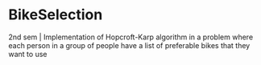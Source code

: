 # BikeSelection
2nd sem | Implementation of Hopcroft-Karp algorithm in a problem where each person in a group of people have a list of preferable bikes that they want to use
